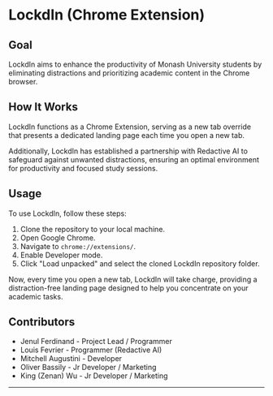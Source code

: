 # LockdIn (Chrome Extension)

## Goal

LockdIn aims to enhance the productivity of Monash University students by eliminating distractions and prioritizing academic content in the Chrome browser.

## How It Works

LockdIn functions as a Chrome Extension, serving as a new tab override that presents a dedicated landing page each time you open a new tab.

Additionally, LockdIn has established a partnership with Redactive AI to safeguard against unwanted distractions, ensuring an optimal environment for productivity and focused study sessions.

## Usage

To use LockdIn, follow these steps:

1. Clone the repository to your local machine.
2. Open Google Chrome.
3. Navigate to `chrome://extensions/`.
4. Enable Developer mode.
5. Click "Load unpacked" and select the cloned LockdIn repository folder.

Now, every time you open a new tab, LockdIn will take charge, providing a distraction-free landing page designed to help you concentrate on your academic tasks.

## Contributors

- Jenul Ferdinand - Project Lead / Programmer
- Louis Fevrier - Programmer (Redactive AI)
- Mitchell Augustini - Developer
- Oliver Bassily - Jr Developer / Marketing
- King (Zenan) Wu - Jr Developer / Marketing

---
